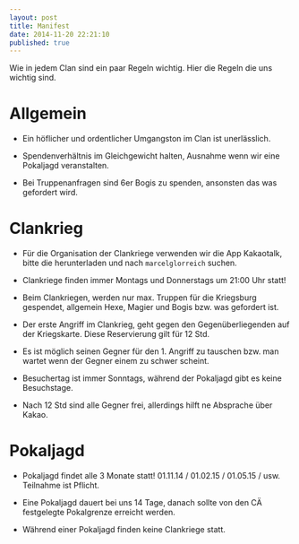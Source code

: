 ```yaml
---
layout: post
title: Manifest
date: 2014-11-20 22:21:10
published: true
---
```


Wie in jedem Clan sind ein paar Regeln wichtig.
Hier die Regeln die uns wichtig sind.

# Allgemein
* Ein höflicher und ordentlicher Umgangston im Clan ist unerlässlich.

* Spendenverhältnis im Gleichgewicht halten, Ausnahme wenn wir eine Pokaljagd veranstalten.

* Bei Truppenanfragen sind 6er Bogis zu spenden, ansonsten das was gefordert wird.

# Clankrieg
* Für die Organisation der Clankriege verwenden wir die App Kakaotalk, bitte die herunterladen und nach `marcelglorreich` suchen.

* Clankriege finden immer Montags und Donnerstags um 21:00 Uhr statt!

* Beim Clankriegen, werden nur max. Truppen für die Kriegsburg gespendet, allgemein Hexe, Magier und Bogis bzw. was gefordert ist.

* Der erste Angriff im Clankrieg, geht gegen den Gegenüberliegenden auf der Kriegskarte. Diese Reservierung gilt für 12 Std.

* Es ist möglich seinen Gegner für den 1. Angriff zu tauschen bzw. man wartet wenn der Gegner einem zu schwer scheint.

* Besuchertag ist immer Sonntags, während der Pokaljagd gibt es keine Besuchstage.

* Nach 12 Std sind alle Gegner frei, allerdings hilft ne Absprache über Kakao.

# Pokaljagd
* Pokaljagd findet alle 3 Monate statt! 01.11.14 / 01.02.15 / 01.05.15 / usw. Teilnahme ist Pflicht. 

* Eine Pokaljagd dauert bei uns 14 Tage, danach sollte von den CÄ festgelegte Pokalgrenze erreicht werden.

* Während einer Pokaljagd finden keine Clankriege statt.
